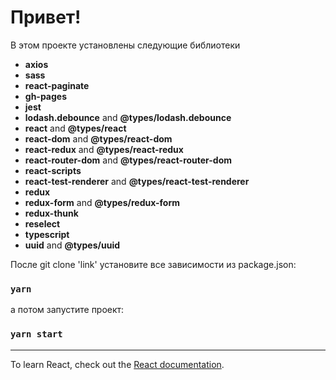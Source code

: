 # Привет!

В этом проекте установлены следующие библиотеки

- **axios**
- **sass**
- **react-paginate**
- **gh-pages**
- **jest**
- **lodash.debounce** and **@types/lodash.debounce**
- **react** and **@types/react**
- **react-dom** and **@types/react-dom**
- **react-redux** and **@types/react-redux**
- **react-router-dom** and **@types/react-router-dom**
- **react-scripts**
- **react-test-renderer** and **@types/react-test-renderer**
- **redux**
- **redux-form** and **@types/redux-form**
- **redux-thunk**
- **reselect**
- **typescript**
- **uuid** and **@types/uuid**

После git clone 'link' установите все зависимости из package.json:

### `yarn`

а потом запустите проект:

### `yarn start`

<hr>

To learn React, check out the [React documentation](https://reactjs.org/).
